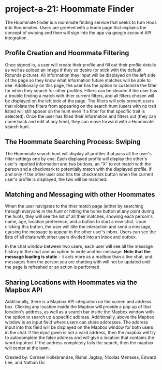 
# project-a-21: Hoommate Finder

The Hoommate finder is a roommate finding service that seeks to turn Hoos into Roommates. Users are greeted with a home page that explains the concept of swiping and then will sign into the app via google account API integration. 

## Profile Creation and Hoommate Filtering
Once signed in, a user will create their profile and fill out their profile details as well as upload an image if they so desire (or stick with the default Rotunda picture). All information they input will be displayed on the left side of the page so they know what information future matches will be able to see. Additionally on this page, the user has the option to customize the filter for when they search for other profiles. Filters can be cleared if the user has a trouble finding a match with thier current filters, and all filters chosen will be displayed on the left side of the page. The filters will only prevent users that violate the filters from appearing on the search hunt (users with no trait listed will still appear on the hunt even if a filter for that specific trait is selected). Once the user has filled their information and filters out (they can come back and edit at any time), they can move forward with a Hoommate search hunt.

## The Hoommate Searching Process: Swiping

The Hoommate search hunt will display all profiles that pass all the user's filter settings one by one. Each displayed profile will display the other's user's inputted information and two buttons, an "X" to not match with the person and a checkmark to potentially match with the displayed profile. If and only if the other user also hits the checkmark button when the current user's profile is displayed, the two will be matched. 

## Matching and Messaging with other Hoommates
When the user navigates to the thier match page (either by searching through everyone in the hunt or hitting the home button at any point during the hunt), they will see the list of all their matches, showing each person's name, age, location preference, and a button to start a new chat. Upon clicking this button, the user will title the interaction and send a message, causing the message to appear in the other user's inbox. Users can see the lists of all chats with other users divided into an inbox and outbox.

In the chat window between two users, each user will see all the message history in the chat and an option to write another message. **Note that the message loading is static** - it acts more as a mailbox than a live chat, and  messages from the person you are chatting with will not be updated until the page is refreshed or an action is performed.

## Sharing Locations with Hoommates via the Mapbox API
Additionally, there is a Mapbox API integration on the screen and address box. Clicking any location inside the Mapbox will provide a pop up of that location's address, as well as a search bar inside the Mapbox window with the option to search up a specific address. Additionally, above the Mapbox window is an input field where users can share addresses. The address input into this field will be displayed on the Mapbox window for both users in the chat. If the input given is not a valid address, then the mapbox will try to autocomplete the false address and will give a location that contains the word inputted. If the address completely fails the search, then the mapbox will center at the lawn.

Created by: Corneel Hollebrandse, Rishal Jagtap, Nicolas Meneses, Edward Lee, and Nathan Do
